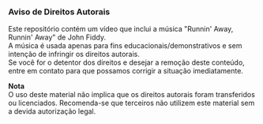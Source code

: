 ### Aviso de Direitos Autorais
Este repositório contém um vídeo que inclui a música "Runnin' Away, Runnin' Away" de John Fiddy.  
A música é usada apenas para fins educacionais/demonstrativos e sem intenção de infringir os direitos autorais.  
Se você for o detentor dos direitos e desejar a remoção deste conteúdo, entre em contato para que possamos corrigir a situação imediatamente.  

**Nota**  
O uso deste material não implica que os direitos autorais foram transferidos ou licenciados. Recomenda-se que terceiros não utilizem este material sem a devida autorização legal.  
